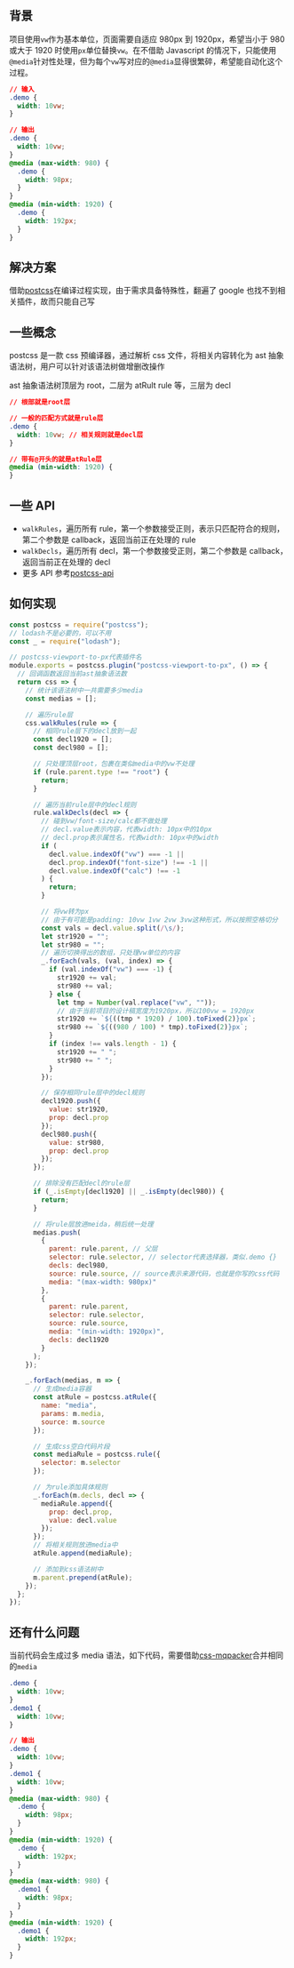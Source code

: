 ## 背景

项目使用`vw`作为基本单位，页面需要自适应 980px 到 1920px，希望当小于 980 或大于 1920 时使用`px`单位替换`vw`。在不借助 Javascript 的情况下，只能使用`@media`针对性处理，但为每个`vw`写对应的`@media`显得很繁碎，希望能自动化这个过程。

```css
// 输入
.demo {
  width: 10vw;
}

// 输出
.demo {
  width: 10vw;
}
@media (max-width: 980) {
  .demo {
    width: 98px;
  }
}
@media (min-width: 1920) {
  .demo {
    width: 192px;
  }
}
```

## 解决方案

借助[postcss](https://github.com/postcss/postcss)在编译过程实现，由于需求具备特殊性，翻遍了 google 也找不到相关插件，故而只能自己写

## 一些概念

postcss 是一款 css 预编译器，通过解析 css 文件，将相关内容转化为 ast 抽象语法树，用户可以针对该语法树做增删改操作

ast 抽象语法树顶层为 root，二层为 atRult rule 等，三层为 decl

```css
// 根部就是root层

// 一般的匹配方式就是rule层
.demo {
  width: 10vw; // 相关规则就是decl层
}

// 带有@开头的就是atRule层
@media (min-width: 1920) {
}
```

## 一些 API

- `walkRules`，遍历所有 rule，第一个参数接受正则，表示只匹配符合的规则，第二个参数是 callback，返回当前正在处理的 rule
- `walkDecls`，遍历所有 decl，第一个参数接受正则，第二个参数是 callback，返回当前正在处理的 decl
- 更多 API 参考[postcss-api](http://api.postcss.org/)

## 如何实现

```javascript
const postcss = require("postcss");
// lodash不是必要的，可以不用
const _ = require("lodash");

// postcss-viewport-to-px代表插件名
module.exports = postcss.plugin("postcss-viewport-to-px", () => {
  // 回调函数返回当前ast抽象语法数
  return css => {
    // 统计该语法树中一共需要多少media
    const medias = [];

    // 遍历rule层
    css.walkRules(rule => {
      // 相同rule层下的decl放到一起
      const decl1920 = [];
      const decl980 = [];

      // 只处理顶层root，包裹在类似media中的vw不处理
      if (rule.parent.type !== "root") {
        return;
      }

      // 遍历当前rule层中的decl规则
      rule.walkDecls(decl => {
        // 碰到vw/font-size/calc都不做处理
        // decl.value表示内容，代表width: 10px中的10px
        // decl.prop表示属性名，代表width: 10px中的width
        if (
          decl.value.indexOf("vw") === -1 ||
          decl.prop.indexOf("font-size") !== -1 ||
          decl.value.indexOf("calc") !== -1
        ) {
          return;
        }

        // 将vw转为px
        // 由于有可能是padding: 10vw 1vw 2vw 3vw这种形式，所以按照空格切分
        const vals = decl.value.split(/\s/);
        let str1920 = "";
        let str980 = "";
        // 遍历切换得出的数组，只处理vw单位的内容
        _.forEach(vals, (val, index) => {
          if (val.indexOf("vw") === -1) {
            str1920 += val;
            str980 += val;
          } else {
            let tmp = Number(val.replace("vw", ""));
            // 由于当前项目的设计稿宽度为1920px，所以100vw = 1920px
            str1920 += `${((tmp * 1920) / 100).toFixed(2)}px`;
            str980 += `${((980 / 100) * tmp).toFixed(2)}px`;
          }
          if (index !== vals.length - 1) {
            str1920 += " ";
            str980 += " ";
          }
        });

        // 保存相同rule层中的decl规则
        decl1920.push({
          value: str1920,
          prop: decl.prop
        });
        decl980.push({
          value: str980,
          prop: decl.prop
        });
      });

      // 排除没有匹配decl的rule层
      if (_.isEmpty[decl1920] || _.isEmpty(decl980)) {
        return;
      }

      // 将rule层放进meida，稍后统一处理
      medias.push(
        {
          parent: rule.parent, // 父层
          selector: rule.selector, // selector代表选择器，类似.demo {}
          decls: decl980,
          source: rule.source, // source表示来源代码，也就是你写的css代码
          media: "(max-width: 980px)"
        },
        {
          parent: rule.parent,
          selector: rule.selector,
          source: rule.source,
          media: "(min-width: 1920px)",
          decls: decl1920
        }
      );
    });

    _.forEach(medias, m => {
      // 生成media容器
      const atRule = postcss.atRule({
        name: "media",
        params: m.media,
        source: m.source
      });

      // 生成css空白代码片段
      const mediaRule = postcss.rule({
        selector: m.selector
      });

      // 为rule添加具体规则
      _.forEach(m.decls, decl => {
        mediaRule.append({
          prop: decl.prop,
          value: decl.value
        });
      });
      // 将相关规则放进media中
      atRule.append(mediaRule);

      // 添加到css语法树中
      m.parent.prepend(atRule);
    });
  };
});
```

## 还有什么问题

当前代码会生成过多 media 语法，如下代码，需要借助[css-mqpacker](https://github.com/hail2u/node-css-mqpacker)合并相同的`media`

```css
.demo {
  width: 10vw;
}
.demo1 {
  width: 10vw;
}

// 输出
.demo {
  width: 10vw;
}
.demo1 {
  width: 10vw;
}
@media (max-width: 980) {
  .demo {
    width: 98px;
  }
}
@media (min-width: 1920) {
  .demo {
    width: 192px;
  }
}
@media (max-width: 980) {
  .demo1 {
    width: 98px;
  }
}
@media (min-width: 1920) {
  .demo1 {
    width: 192px;
  }
}
```
